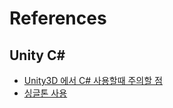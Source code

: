 # References
## Unity C#
* [Unity3D 에서 C# 사용할때 주의할 점](https://flystone.tistory.com/68)
* [싱글톤 사용](https://glikmakesworld.tistory.com/2)